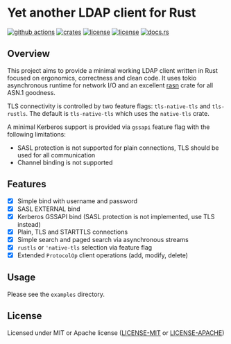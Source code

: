 # Yet another LDAP client for Rust

[![github actions](https://github.com/ancwrd1/ldap-rs/workflows/CI/badge.svg)](https://github.com/ancwrd1/ldap-rs/actions)
[![crates](https://img.shields.io/crates/v/ldap-rs.svg)](https://crates.io/crates/ldap-rs)
[![license](https://img.shields.io/badge/License-MIT-blue.svg)](https://opensource.org/licenses/MIT)
[![license](https://img.shields.io/badge/License-Apache%202.0-blue.svg)](https://opensource.org/licenses/Apache-2.0)
[![docs.rs](https://docs.rs/ldap-rs/badge.svg)](https://docs.rs/ldap-rs)

## Overview

This project aims to provide a minimal working LDAP client written in Rust focused on ergonomics, correctness
and clean code.
It uses tokio asynchronous runtime for network I/O and an excellent [rasn](https://github.com/librasn/rasn)
crate for all ASN.1 goodness.

TLS connectivity is controlled by two feature flags: `tls-native-tls` and `tls-rustls`.
The default is `tls-native-tls` which uses the `native-tls` crate.

A minimal Kerberos support is provided via `gssapi` feature flag with the following limitations:

* SASL protection is not supported for plain connections, TLS should be used for all communication
* Channel binding is not supported


## Features

- [x] Simple bind with username and password
- [x] SASL EXTERNAL bind
- [x] Kerberos GSSAPI bind (SASL protection is not implemented, use TLS instead)
- [x] Plain, TLS and STARTTLS connections
- [x] Simple search and paged search via asynchronous streams
- [x] `rustls` or `'native-tls` selection via feature flag
- [x] Extended `ProtocolOp` client operations (add, modify, delete)

## Usage 

Please see the `examples` directory.

## License

Licensed under MIT or Apache license ([LICENSE-MIT](https://opensource.org/licenses/MIT)
or [LICENSE-APACHE](https://opensource.org/licenses/Apache-2.0))
